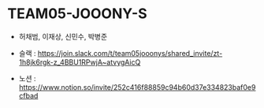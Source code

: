 # TEAM05-JOOONY-S
- 허채범, 이재상, 신민수, 박병준

- 슬랙 : https://join.slack.com/t/team05jooonys/shared_invite/zt-1h8jk6rgk-z_4BBU1RPwjA~atvygAicQ
- 노션 : https://www.notion.so/invite/252c416f88859c94b60d37e334823baf0e9cfbad
